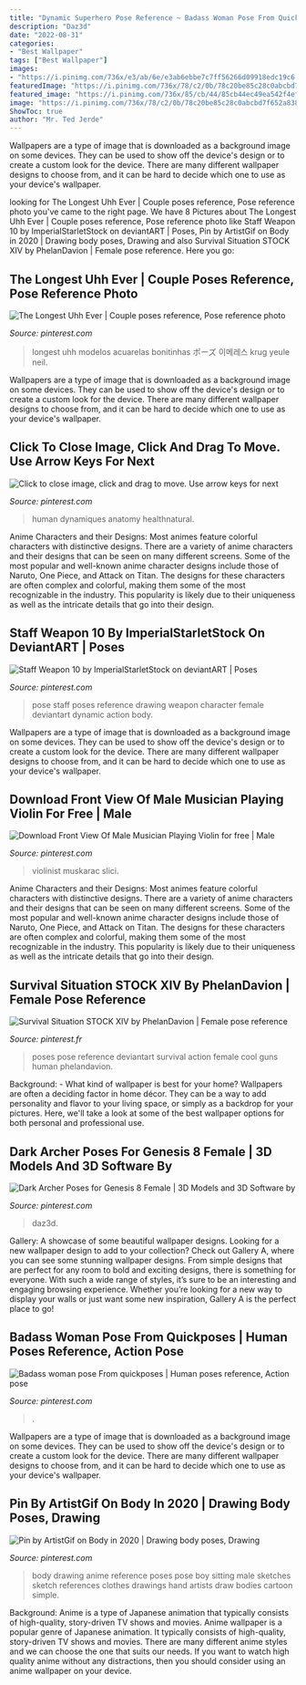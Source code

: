 ```yaml
---
title: "Dynamic Superhero Pose Reference ~ Badass Woman Pose From Quickposes"
description: "Daz3d"
date: "2022-08-31"
categories:
- "Best Wallpaper"
tags: ["Best Wallpaper"]
images:
- "https://i.pinimg.com/736x/e3/ab/6e/e3ab6ebbe7c7ff56266d09918edc19c6--survival-my-books.jpg"
featuredImage: "https://i.pinimg.com/736x/78/c2/0b/78c20be85c28c0abcbd7f652a83861a2.jpg"
featured_image: "https://i.pinimg.com/736x/85/cb/44/85cb44ec49ea542f4efe32732b0ba247--poses-dynamiques-drawing-sketches.jpg"
image: "https://i.pinimg.com/736x/78/c2/0b/78c20be85c28c0abcbd7f652a83861a2.jpg"
ShowToc: true
author: "Mr. Ted Jerde"
---
```



Wallpapers are a type of image that is downloaded as a background image on some devices. They can be used to show off the device's design or to create a custom look for the device. There are many different wallpaper designs to choose from, and it can be hard to decide which one to use as your device's wallpaper.

	

		
looking for The Longest Uhh Ever | Couple poses reference, Pose reference photo you've came to the right page. We have 8 Pictures about The Longest Uhh Ever | Couple poses reference, Pose reference photo like Staff Weapon 10 by ImperialStarletStock on deviantART | Poses, Pin by ArtistGif on Body in 2020 | Drawing body poses, Drawing and also Survival Situation STOCK XIV by PhelanDavion | Female pose reference. Here you go:
		
    
## The Longest Uhh Ever | Couple Poses Reference, Pose Reference Photo

<img loading=lazy src="https://i.pinimg.com/736x/34/fb/ca/34fbcab011cd2bb26b6a26dc5c37a24b.jpg" onerror="this.onerror=null;this.src='https://tse2.mm.bing.net/th?id=OIP.Bm1vJ8R-9xM2dRcP-Iq5LAHaK0&amp;pid=15.1';" alt="The Longest Uhh Ever | Couple poses reference, Pose reference photo">

_Source: pinterest.com_

>longest uhh modelos acuarelas bonitinhas ポーズ 이메레스 krug yeule neil. 

	

Wallpapers are a type of image that is downloaded as a background image on some devices. They can be used to show off the device's design or to create a custom look for the device. There are many different wallpaper designs to choose from, and it can be hard to decide which one to use as your device's wallpaper.

    
## Click To Close Image, Click And Drag To Move. Use Arrow Keys For Next

<img loading=lazy src="https://i.pinimg.com/736x/33/e1/d2/33e1d2eddaed311efdefa22646b7de7d.jpg" onerror="this.onerror=null;this.src='https://tse3.mm.bing.net/th?id=OIP.G3TTmqN5xa2qedaMf9OtNAHaLH&amp;pid=15.1';" alt="Click to close image, click and drag to move. Use arrow keys for next">

_Source: pinterest.com_

>human dynamiques anatomy healthnatural. 

	

Anime Characters and their Designs: Most animes feature colorful characters with distinctive designs.
There are a variety of anime characters and their designs that can be seen on many different screens. Some of the most popular and well-known anime character designs include those of Naruto, One Piece, and Attack on Titan. The designs for these characters are often complex and colorful, making them some of the most recognizable in the industry. This popularity is likely due to their uniqueness as well as the intricate details that go into their design.

    
## Staff Weapon 10 By ImperialStarletStock On DeviantART | Poses

<img loading=lazy src="https://i.pinimg.com/736x/85/cb/44/85cb44ec49ea542f4efe32732b0ba247--poses-dynamiques-drawing-sketches.jpg" onerror="this.onerror=null;this.src='https://tse2.mm.bing.net/th?id=OIP.f50SQqw5W9K2XG6ha7jN9gHaMX&amp;pid=15.1';" alt="Staff Weapon 10 by ImperialStarletStock on deviantART | Poses">

_Source: pinterest.com_

>pose staff poses reference drawing weapon character female deviantart dynamic action body. 

	

Wallpapers are a type of image that is downloaded as a background image on some devices. They can be used to show off the device's design or to create a custom look for the device. There are many different wallpaper designs to choose from, and it can be hard to decide which one to use as your device's wallpaper.

    
## Download Front View Of Male Musician Playing Violin For Free | Male

<img loading=lazy src="https://i.pinimg.com/736x/78/05/d1/7805d129fc1183d741e2286502aaf7ef.jpg" onerror="this.onerror=null;this.src='https://tse2.mm.bing.net/th?id=OIP.KqQPGwJeazLFTny9xQMq4wAAAA&amp;pid=15.1';" alt="Download Front View Of Male Musician Playing Violin for free | Male">

_Source: pinterest.com_

>violinist muskarac slici. 

	

Anime Characters and their Designs: Most animes feature colorful characters with distinctive designs.
There are a variety of anime characters and their designs that can be seen on many different screens. Some of the most popular and well-known anime character designs include those of Naruto, One Piece, and Attack on Titan. The designs for these characters are often complex and colorful, making them some of the most recognizable in the industry. This popularity is likely due to their uniqueness as well as the intricate details that go into their design.

    
## Survival Situation STOCK XIV By PhelanDavion | Female Pose Reference

<img loading=lazy src="https://i.pinimg.com/736x/e3/ab/6e/e3ab6ebbe7c7ff56266d09918edc19c6--survival-my-books.jpg" onerror="this.onerror=null;this.src='https://tse2.mm.bing.net/th?id=OIP.9OyBYC_GbQPg1m_Cs30IpQHaLH&amp;pid=15.1';" alt="Survival Situation STOCK XIV by PhelanDavion | Female pose reference">

_Source: pinterest.fr_

>poses pose reference deviantart survival action female cool guns human phelandavion. 

	

Background: - What kind of wallpaper is best for your home?
Wallpapers are often a deciding factor in home décor. They can be a way to add personality and flavor to your living space, or simply as a backdrop for your pictures. Here, we'll take a look at some of the best wallpaper options for both personal and professional use.

    
## Dark Archer Poses For Genesis 8 Female | 3D Models And 3D Software By

<img loading=lazy src="https://i.pinimg.com/736x/92/45/f0/9245f0745a384e3864b75fe836cd913f.jpg" onerror="this.onerror=null;this.src='https://tse3.mm.bing.net/th?id=OIP.v6NTY_NY6MKZ1n30gjxd4AHaJo&amp;pid=15.1';" alt="Dark Archer Poses for Genesis 8 Female | 3D Models and 3D Software by">

_Source: pinterest.com_

>daz3d. 

	

Gallery: A showcase of some beautiful wallpaper designs.
Looking for a new wallpaper design to add to your collection? Check out Gallery A, where you can see some stunning wallpaper designs. From simple designs that are perfect for any room to bold and exciting designs, there is something for everyone. With such a wide range of styles, it’s sure to be an interesting and engaging browsing experience. Whether you’re looking for a new way to display your walls or just want some new inspiration, Gallery A is the perfect place to go!





	
	
    
## Badass Woman Pose From Quickposes | Human Poses Reference, Action Pose

<img loading=lazy src="https://i.pinimg.com/736x/f4/cb/36/f4cb36cd2d06f2988e85a64f263f8c7e--référence-poses-body-poses.jpg" onerror="this.onerror=null;this.src='https://tse4.mm.bing.net/th?id=OIP.ugjGE4n2VULrDlNIQxRFGwHaLH&amp;pid=15.1';" alt="Badass woman pose From quickposes | Human poses reference, Action pose">

_Source: pinterest.com_

>. 

	

Wallpapers are a type of image that is downloaded as a background image on some devices. They can be used to show off the device's design or to create a custom look for the device. There are many different wallpaper designs to choose from, and it can be hard to decide which one to use as your device's wallpaper.

    
## Pin By ArtistGif On Body In 2020 | Drawing Body Poses, Drawing

<img loading=lazy src="https://i.pinimg.com/736x/78/c2/0b/78c20be85c28c0abcbd7f652a83861a2.jpg" onerror="this.onerror=null;this.src='https://tse1.mm.bing.net/th?id=OIP.g7iRVThEmSZVT3EDO480vwHaM8&amp;pid=15.1';" alt="Pin by ArtistGif on Body in 2020 | Drawing body poses, Drawing">

_Source: pinterest.com_

>body drawing anime reference poses pose boy sitting male sketches sketch references clothes drawings hand artists draw bodies cartoon simple. 

	

Background: Anime is a type of Japanese animation that typically consists of high-quality, story-driven TV shows and movies.
Anime wallpaper is a popular genre of Japanese animation. It typically consists of high-quality, story-driven TV shows and movies. There are many different anime styles and we can choose the one that suits our needs. If you want to watch high quality anime without any distractions, then you should consider using an anime wallpaper on your device.

